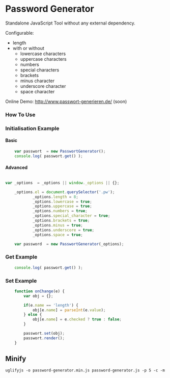 Password Generator
==================
Standalone JavaScript Tool without any external dependency.

Configurable:

* length
* with or without
    * lowercase characters
    * uppercase characters
    * numbers
    * special characters
    * brackets
    * minus character
    * underscore character
    * space character


Online Demo: http://www.passwort-generieren.de/ (soon)


### How To Use

### Initialisation Example

#### Basic

```javascript
    var passwort  = new PasswortGenerator();
    console.log( passwort.get() );
```

#### Advanced

```javascript

var _options  = _options || window._options || {};

    _options.el = document.querySelector('.pw');
            _options.length = 8;
            _options.lowercase = true;
            _options.uppercase = true;
            _options.numbers = true;
            _options.special_character = true;
            _options.brackets = true;
            _options.minus = true;
            _options.underscore = true;
            _options.space = true;

    var password  = new PasswortGenerator(_options);

```

### Get Example

```javascript
    console.log( passwort.get() );
```

### Set Example

```javascript
    function onChange(e) {
        var obj = {};

        if(e.name == 'length') {
            obj[e.name] = parseInt(e.value);
        } else {
            obj[e.name] = e.checked ? true : false;
        }

        passwort.set(obj);
        passwort.render();
    }
```

## Minify

```
uglifyjs -o password-generator.min.js password-generator.js -p 5 -c -m
```


